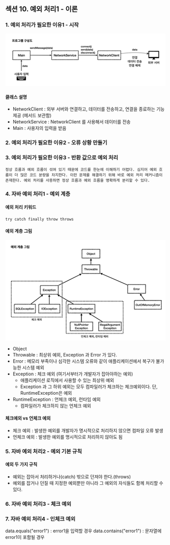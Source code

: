 ## 섹션 10. 예외 처리1 - 이론


### 1. 예외 처리가 필요한 이유1 - 시작
![프로그램 구성도](https://github.com/somminn/TIL/blob/main/image/%EC%8A%A4%ED%81%AC%EB%A6%B0%EC%83%B7%202025-03-13%20%EC%98%A4%ED%9B%84%205.17.23.png?raw=true)

#### 클래스 설명
- NetworkClient : 외부 서버와 연결하고, 데이터를 전송하고, 연결을 종료하는 기능 제공 (메서드 보관함)
- NetworkService : NetworkClient 를 사용해서 데이터를 전송
- Main : 사용자의 입력을 받음

### 2. 예외 처리가 필요한 이유2 - 오류 상황 만들기

### 3. 예외 처리가 필요한 이유3 - 반환 값으로 예외 처리
`정상 흐름과 예외 흐름이 섞여 있기 때문에 코드를 한눈에 이해하기 어렵다. 심지어 예외 흐름이 더 많은 코드 분량을 차지한다.
이런 문제를 해결하기 위해 바로 예외 처리 메커니즘이 존재한다. 예외 처리를 사용하면 정상 흐름과 예외 흐름을 명확하게 분리할 수 있다.`

### 4. 자바 예외 처리1 - 예외 계층
#### 예외 처리 키워드
`try catch finally throw throws`

#### 예외 계층 그림
![예외 계층 그림](https://github.com/somminn/TIL/blob/main/image/%EC%8A%A4%ED%81%AC%EB%A6%B0%EC%83%B7%202025-03-14%20%EC%98%A4%EC%A0%84%2010.11.41.png?raw=true)
- Object
- Throwable : 최상위 예외, Exception 과 Error 가 있다.
- Error : 메모리 부족이나 심각한 시스템 오류와 같이 애플리케이션에서 복구가 불가능한 시스템 예외
- Exception : 체크 예외 (여기서부터가 개발자가 잡아야하는 예외)
  - 애플리케이션 로직에서 사용할 수 있는 최상위 예외
  - Exception 과 그 하위 예외는 모두 컴파일러가 체크하는 체크예외이다. 단, RuntimeException은 예외
- RuntimeException : 언체크 예외, 런타임 예외
  - 컴파일러가 체크하지 않는 언체크 예외

#### 체크예외 vs 언체크 예외
- 체크 예외 : 발생한 예외를 개발자가 명시적으로 처리하지 않으면 컴파일 오류 발생
- 언체크 예외 : 발생한 예외를 명시적으로 처리하지 않아도 됨

### 5. 자바 예외 처리2 - 예외 기본 규칙
#### 예외 두 가지 규칙
- 예외는 잡아서 처리하거나(catch) 밖으로 던져야 한다.(throws)
- 예외를 잡거나 던질 때 지정한 예외뿐만 아니라 그 예외의 자식들도 함께 처리할 수 있다.




### 6. 자바 예외 처리3 - 체크 예외
### 7. 자바 예외 처리4 - 인체크 예외





data.equals("error1") : error1을 입력할 경우
data.contains("error1") : 문자열에 error1이 포함될 경우

